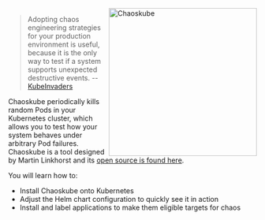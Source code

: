 <img align="right" alt="Chaoskube" title="Chaoskube" src="./assets/chaoskube.png" width=300>

> Adopting chaos engineering strategies for your production environment is useful, because it is the only way to test if a system supports unexpected destructive events. -- [KubeInvaders](https://kubernetes.io/blog/2020/01/22/kubeinvaders-gamified-chaos-engineering-tool-for-kubernetes)

Chaoskube periodically kills random Pods in your Kubernetes cluster, which allows you to test how your system behaves under arbitrary Pod failures. Chaoskube is a tool designed by Martin Linkhorst and its [open source is found here](https://github.com/linki/chaoskube).

You will learn how to:

- Install Chaoskube onto Kubernetes
- Adjust the Helm chart configuration to quickly see it in action
- Install and label applications to make them eligible targets for chaos
